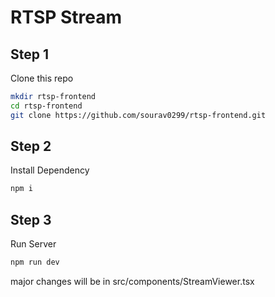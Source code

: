 # RTSP Stream
## Step 1
Clone this repo
```bash
mkdir rtsp-frontend
cd rtsp-frontend
git clone https://github.com/sourav0299/rtsp-frontend.git
```

## Step 2
Install Dependency
```bash
npm i
```

## Step 3
Run Server
```bash
npm run dev
```
major changes will be in src/components/StreamViewer.tsx
